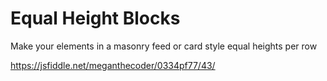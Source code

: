# Equal Height Blocks
Make your elements in a masonry feed or card style equal heights per row

https://jsfiddle.net/meganthecoder/0334pf77/43/
